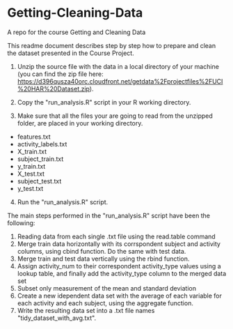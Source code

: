 # Getting-Cleaning-Data
A repo for the course Getting and Cleaning Data

This readme document describes step by step how to prepare and clean the dataset presented in the Course Project.

1) Unzip the source file with the data in a local directory of your machine (you can find the zip file here: https://d396qusza40orc.cloudfront.net/getdata%2Fprojectfiles%2FUCI%20HAR%20Dataset.zip).

2) Copy the "run_analysis.R" script in your R working directory.

3) Make sure that all the files your are going to read from the unzipped folder, are placed in your working directory.
  - features.txt
  - activity_labels.txt
  - X_train.txt
  - subject_train.txt
  - y_train.txt
  - X_test.txt
  - subject_test.txt
  - y_test.txt

4) Run the "run_analysis.R" script.

The main steps performed in the "run_analysis.R" script have been the following:

1. Reading data from each single .txt file using the read.table command
2. Merge train data horizontally with its corrspondent subject and activity columns, using cbind function. Do the same with test data.
3. Merge train and test data vertically using the rbind function.
4. Assign activity_num to their correspondent activity_type values using a lookup table, and finally add the activity_type column to the merged data set
5. Subset only measurement of the mean and standard deviation
6. Create a new idependent data set with the average of each variable for each activity and each subject, using the aggregate function.
7. Write the resulting data set into a .txt file names "tidy_dataset_with_avg.txt".

